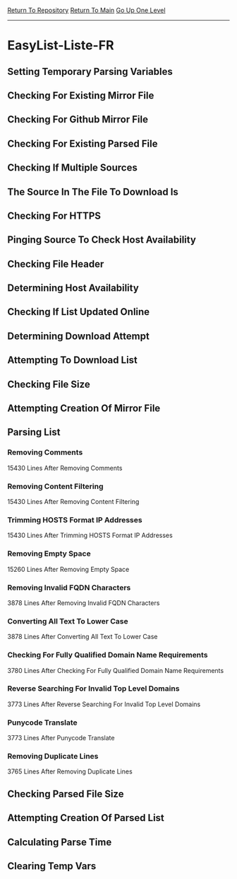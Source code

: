 [Return To Repository](https://github.com/bast69/piholeparser/)
[Return To Main](https://github.com/bast69/piholeparser/blob/master/RecentRunLogs/Mainlog.md)
[Go Up One Level](https://github.com/bast69/piholeparser/blob/master/RecentRunLogs/TopLevelScripts/30-Processing-External-Blacklists.md)
____________________________________
# EasyList-Liste-FR
## Setting Temporary Parsing Variables
## Checking For Existing Mirror File
## Checking For Github Mirror File
## Checking For Existing Parsed File
## Checking If Multiple Sources
## The Source In The File To Download Is
## Checking For HTTPS
## Pinging Source To Check Host Availability
## Checking File Header
## Determining Host Availability
## Checking If List Updated Online
## Determining Download Attempt
## Attempting To Download List
## Checking File Size
## Attempting Creation Of Mirror File
## Parsing List
### Removing Comments
15430 Lines After Removing Comments
### Removing Content Filtering
15430 Lines After Removing Content Filtering
### Trimming HOSTS Format IP Addresses
15430 Lines After Trimming HOSTS Format IP Addresses
### Removing Empty Space
15260 Lines After Removing Empty Space
### Removing Invalid FQDN Characters
3878 Lines After Removing Invalid FQDN Characters
### Converting All Text To Lower Case
3878 Lines After Converting All Text To Lower Case
### Checking For Fully Qualified Domain Name Requirements
3780 Lines After Checking For Fully Qualified Domain Name Requirements
### Reverse Searching For Invalid Top Level Domains
3773 Lines After Reverse Searching For Invalid Top Level Domains
### Punycode Translate
3773 Lines After Punycode Translate
### Removing Duplicate Lines
3765 Lines After Removing Duplicate Lines
## Checking Parsed File Size
## Attempting Creation Of Parsed List
## Calculating Parse Time
## Clearing Temp Vars

